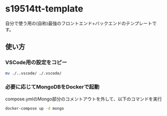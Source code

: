 # s19514tt-template

自分で使う用の(自称)最強のフロントエンド+バックエンドのテンプレートです。

## 使い方

### VSCode用の設定をコピー

```bash
mv ./..vscode/ ./.vscode/
```

### 必要に応じてMongoDBをDockerで起動

compose.ymlのMongo部分のコメントアウトを外して、以下のコマンドを実行

```bash
docker-compose up -d mongo
```
